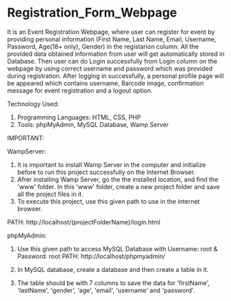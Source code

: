# Registration_Form_Webpage

It is an Event Registration Webpage, where user can register for event by providing personal information (First Name, Last Name, Email, Username, Password, Age(18+ only), Gender) in the registarion column. All the provided data obtained information from user will get automatically stored in Database. 
Then user can do Login successfully from Login column on the webpage by using correct username and password which was provided during registration. 
After logging in successfully, a personal profile page will be appeared which contains username, Barcode image, confirmation message for event registration and a logout option.

Technology Used:
1. Programming Languages: HTML, CSS, PHP
2. Tools: phpMyAdmin, MySQL Database, Wamp Server

IMPORTANT:

WampServer:
1. It is important to install Wamp Server in the computer and initialize before to run this project successfully on the Internet Browser.
2. Afrer installing Wamp Server, go the the installed location, and find the 'www' folder. In this 'www' folder, create a new project folder and save all the project files in it.
3. To execute this project, use this given path to use in the internet browser.

PATH: http://localhost/(projectFolderName)/login.html


phpMyAdmin:

1. Use this given path to access MySQL Database with Username: root & Password: root
PATH: http://localhost/phpmyadmin/

2. In MySQL database, create a database and then create a table in it. 
3. The table should be with 7 columns to save the data for 'firstName', 'lastName', 'gender', 'age', 'email', 'username' and 'password'.

